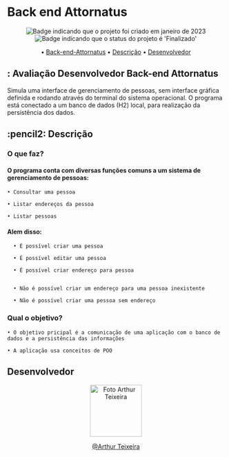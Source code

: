 # Back end Attornatus

<p align="center">
    <img alt="Badge indicando que o projeto foi criado em janeiro de 2023" src="https://img.shields.io/badge/Data%20de%20cria%C3%A7%C3%A3o-Janeiro%2F2023-blue">
    <img alt="Badge indicando que o status do projeto é 'Finalizado'" src="https://img.shields.io/badge/Status-Finalizado-green">
</p>

<p align="center">
    • <a href="#Back-end-Attornatus">Back-end-Attornatus</a>
    • <a href="#descricao">Descrição</a>
    • <a href="#Desenvolvedor">Desenvolvedor</a>
</p>

<h2 id="Back-end-Attornatus"> : Avaliação Desenvolvedor Back-end Attornatus
</h2>

Simula uma interface de gerenciamento de pessoas, sem interface gráfica definida e rodando através do terminal do sistema operacional. O programa está conectado a um banco de dados (H2) local, para realização da persistência dos dados.<br>

<h2 id="descricao">:pencil2: Descrição</h2>

### O que faz?
#### O programa conta com diversas funções comuns a um sistema de gerenciamento de pessoas:
    • Consultar uma pessoa
    
    • Listar endereços da pessoa
    
    • Listar pessoas

    
#### Alem disso:
     
      • É possível criar uma pessoa 
      
      • É possível editar uma pessoa
      
      • É possível criar endereço para pessoa

 
      • Não é possível criar um endereço para uma pessoa inexistente

      • Não é possível criar uma pessoa sem endereço

      

### Qual o objetivo?
    • O objetivo pricipal é a comunicação de uma aplicação com o banco de dados e a persistência das informações
    
    • A aplicação usa conceitos de POO
   
<h2 id="Desenvolvedor"> Desenvolvedor</h2>
<p>
<p align="center">
  <a href="https://github.com/ArthurTB8">
    <img width="120px" src="https://avatars.githubusercontent.com/u/107354840?v=4" alt="Foto Arthur Teixeira">
  </a>

<p align="center">
<a href="https://www.linkedin.com/in/arthur-teixeira-8885b1241/">@Arthur Teixeira</a>

</p>
</p>
